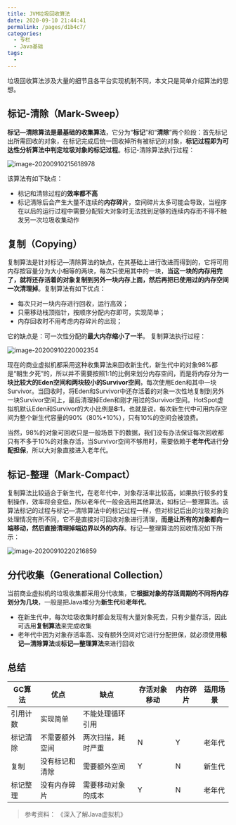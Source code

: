 ```yaml
---
title: JVM垃圾回收算法
date: 2020-09-10 21:44:41
permalink: /pages/d1b4c7/
categories: 
  - 专栏
  - Java基础
tags: 
  - 
---
```

垃圾回收算法涉及大量的细节且各平台实现机制不同，本文只是简单介绍算法的思想。

<!-- more -->

## 标记-清除（Mark-Sweep）

**标记—清除算法是最基础的收集算法**，它分为“**标记**”和“**清除**”两个阶段：首先标记出所需回收的对象，在标记完成后统一回收掉所有被标记的对象，**标记过程即为可达性分析算法中判定垃圾对象的标记过程**。标记-清除算法执行过程：

![image-20200910215618978](https://i.loli.net/2020/09/10/HKyoiLqGIuv1E87.png)

该算法有如下缺点：

- 标记和清除过程的**效率都不高**
- 标记清除后会产生大量不连续的**内存碎片**，空间碎片太多可能会导致，当程序在以后的运行过程中需要分配较大对象时无法找到足够的连续内存而不得不触发另一次垃圾收集动作

## 复制（Copying）

复制算法是针对标记—清除算法的缺点，在其基础上进行改进而得到的，它将可用内存按容量分为大小相等的两块，每次只使用其中的一块，**当这一块的内存用完了，就将还存活着的对象复制到另外一块内存上面，然后再把已使用过的内存空间一次清理掉**。复制算法有如下优点：

- 每次只对一块内存进行回收，运行高效；
- 只需移动栈顶指针，按顺序分配内存即可，实现简单；
- 内存回收时不用考虑内存碎片的出现；

它的缺点是：可一次性分配的**最大内存缩小了一半**。 复制算法执行过程：

![image-20200910220002354](https://i.loli.net/2020/09/10/zZqAPO3fQgwRVYy.png)

现在的商业虚拟机都采用这种收集算法来回收新生代，新生代中的对象98%都是“朝生夕死”的，所以并不需要按照1:1的比例来划分内存空间，而是将内存分为**一块比较大的Eden空间和两块较小的Survivor空间**，每次使用Eden和其中一块Survivor。当回收时，将Eden和Survivor中还存活着的对象一次性地复制到另外一块Survivor空间上，最后清理掉Eden和刚才用过的Survivor空间。HotSpot虚拟机默认Eden和Survivor的大小比例是**8:1**，也就是说，每次新生代中可用内存空间为整个新生代容量的90%（80%+10%），只有10%的空间会被浪费。

当然，98%的对象可回收只是一般场景下的数据，我们没有办法保证每次回收都只有不多于10%的对象存活，当Survivor空间不够用时，需要依赖于**老年代**进行**分配担保**，所以大对象直接进入老年代。

## 标记-整理（Mark-Compact）

复制算法比较适合于新生代，在老年代中，对象存活率比较高，如果执行较多的复制操作，效率将会变低，所以老年代一般会选用其他算法，如标记—整理算法。该算法标记的过程与标记—清除算法中的标记过程一样，但对标记后出的垃圾对象的处理情况有所不同，它不是直接对可回收对象进行清理，**而是让所有的对象都向一端移动，然后直接清理掉端边界以外的内存**。标记—整理算法的回收情况如下所示：

![image-20200910220216859](https://i.loli.net/2020/09/10/hHkUx9vSLNwf8Wg.png)

## 分代收集（Generational Collection）

当前商业虚拟机的垃圾收集都采用分代收集，它**根据对象的存活周期的不同将内存划分为几块**，一般是把Java堆分为**新生代**和**老年代**。

- 在新生代中，每次垃圾收集时都会发现有大量对象死去，只有少量存活，因此可选用**复制算法**来完成收集
- 老年代中因为对象存活率高、没有额外空间对它进行分配担保，就必须使用**标记—清除算法**或**标记—整理算法**来进行回收

## 总结

| GC算法   | 优点           | 缺点               | 存活对象移动 | 内存碎片 | 适用场景 |
| -------- | -------------- | ------------------ | ------------ | -------- | -------- |
| 引用计数 | 实现简单       | 不能处理循环引用   |              |          |          |
| 标记清除 | 不需要额外空间 | 两次扫描，耗时严重 | N            | Y        | 老年代   |
| 复制     | 没有标记和清除 | 需要额外空间       | Y            | N        | 新生代   |
| 标记整理 | 没有内存碎片   | 需要移动对象的成本 | Y            | N        | 老年代   |

> 参考资料： 《深入了解Java虚拟机》